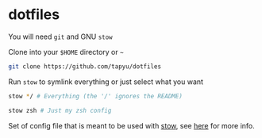# dotfiles

You will need `git` and GNU `stow`

Clone into your `$HOME` directory or `~`

```bash
git clone https://github.com/tapyu/dotfiles
```

Run `stow` to symlink everything or just select what you want

```bash
stow */ # Everything (the '/' ignores the README)
```

```bash
stow zsh # Just my zsh config
```


Set of config file that is meant to be used with [stow](https://www.gnu.org/software/stow/), see [here](https://www.youtube.com/watch?v=90xMTKml9O0&ab_channel=chris%40machine) for more info.
